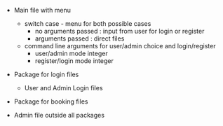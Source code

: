 
- Main file with menu
	- switch case - menu for both possible cases
		- no arguments passed : input from user for login or register
		- arguments passed : direct files
	- command line arguments for user/admin choice and login/register
		- user/admin mode integer
		- register/login mode integer

- Package for login files
	- User and Admin Login files
- Package for booking files
- Admin file outside all packages
